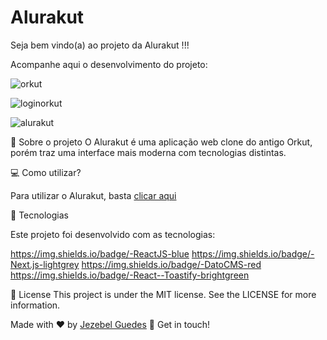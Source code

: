 # Alurakut

Seja bem vindo(a) ao projeto da Alurakut !!!

Acompanhe aqui o desenvolvimento do projeto:

![orkut](https://user-images.githubusercontent.com/75287031/125870135-4472e85b-173a-485b-8f92-b30ab3fc7b2c.png)


![loginorkut](https://user-images.githubusercontent.com/75287031/126598988-baa8ce06-bed6-460a-9aa2-16da5b450dd5.png)


![alurakut](https://user-images.githubusercontent.com/75287031/126598172-69ab3ddb-d87d-43ec-b3d8-cb9024a177d0.png)


💬  Sobre o projeto 
O Alurakut é uma aplicação web clone do antigo Orkut, porém traz uma interface mais moderna com tecnologias distintas. 


💻   Como utilizar?

Para utilizar o Alurakut, basta [clicar aqui ](https://alurakut-blond-psi.vercel.app/)
 
 
  🚀 Tecnologias
 
Este projeto foi desenvolvido com as tecnologias:

https://img.shields.io/badge/-ReactJS-blue   https://img.shields.io/badge/-Next.js-lightgrey  https://img.shields.io/badge/-DatoCMS-red https://img.shields.io/badge/-React--Toastify-brightgreen


📝 License
This project is under the MIT license. See the LICENSE for more information.

Made with ♥ by [Jezebel Guedes](https://www.linkedin.com/in/jezebel-guedes/) 👋 Get in touch!
